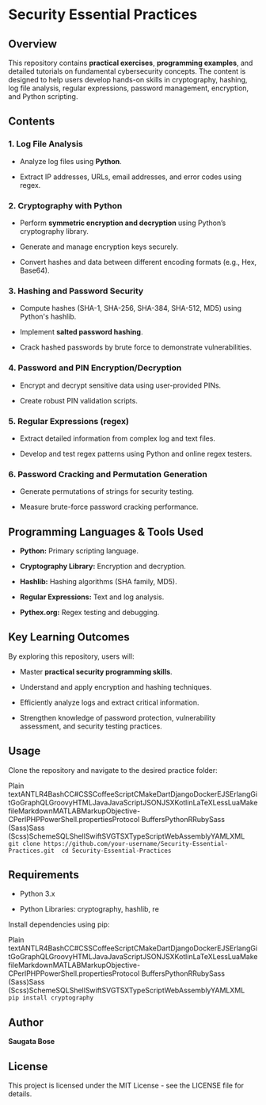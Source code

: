 Security Essential Practices
============================

Overview
--------

This repository contains **practical exercises**, **programming examples**, and detailed tutorials on fundamental cybersecurity concepts. The content is designed to help users develop hands-on skills in cryptography, hashing, log file analysis, regular expressions, password management, encryption, and Python scripting.

Contents
--------

### 1\. Log File Analysis

*   Analyze log files using **Python**.
    
*   Extract IP addresses, URLs, email addresses, and error codes using regex.
    

### 2\. Cryptography with Python

*   Perform **symmetric encryption and decryption** using Python’s cryptography library.
    
*   Generate and manage encryption keys securely.
    
*   Convert hashes and data between different encoding formats (e.g., Hex, Base64).
    

### 3\. Hashing and Password Security

*   Compute hashes (SHA-1, SHA-256, SHA-384, SHA-512, MD5) using Python's hashlib.
    
*   Implement **salted password hashing**.
    
*   Crack hashed passwords by brute force to demonstrate vulnerabilities.
    

### 4\. Password and PIN Encryption/Decryption

*   Encrypt and decrypt sensitive data using user-provided PINs.
    
*   Create robust PIN validation scripts.
    

### 5\. Regular Expressions (regex)

*   Extract detailed information from complex log and text files.
    
*   Develop and test regex patterns using Python and online regex testers.
    

### 6\. Password Cracking and Permutation Generation

*   Generate permutations of strings for security testing.
    
*   Measure brute-force password cracking performance.
    

Programming Languages & Tools Used
----------------------------------

*   **Python:** Primary scripting language.
    
*   **Cryptography Library:** Encryption and decryption.
    
*   **Hashlib:** Hashing algorithms (SHA family, MD5).
    
*   **Regular Expressions:** Text and log analysis.
    
*   **Pythex.org:** Regex testing and debugging.
    

Key Learning Outcomes
---------------------

By exploring this repository, users will:

*   Master **practical security programming skills**.
    
*   Understand and apply encryption and hashing techniques.
    
*   Efficiently analyze logs and extract critical information.
    
*   Strengthen knowledge of password protection, vulnerability assessment, and security testing practices.
    

Usage
-----

Clone the repository and navigate to the desired practice folder:

Plain textANTLR4BashCC#CSSCoffeeScriptCMakeDartDjangoDockerEJSErlangGitGoGraphQLGroovyHTMLJavaJavaScriptJSONJSXKotlinLaTeXLessLuaMakefileMarkdownMATLABMarkupObjective-CPerlPHPPowerShell.propertiesProtocol BuffersPythonRRubySass (Sass)Sass (Scss)SchemeSQLShellSwiftSVGTSXTypeScriptWebAssemblyYAMLXML`   git clone https://github.com/your-username/Security-Essential-Practices.git  cd Security-Essential-Practices   `

Requirements
------------

*   Python 3.x
    
*   Python Libraries: cryptography, hashlib, re
    

Install dependencies using pip:

Plain textANTLR4BashCC#CSSCoffeeScriptCMakeDartDjangoDockerEJSErlangGitGoGraphQLGroovyHTMLJavaJavaScriptJSONJSXKotlinLaTeXLessLuaMakefileMarkdownMATLABMarkupObjective-CPerlPHPPowerShell.propertiesProtocol BuffersPythonRRubySass (Sass)Sass (Scss)SchemeSQLShellSwiftSVGTSXTypeScriptWebAssemblyYAMLXML`   pip install cryptography   `

Author
------

**Saugata Bose**

License
-------

This project is licensed under the MIT License - see the LICENSE file for details.